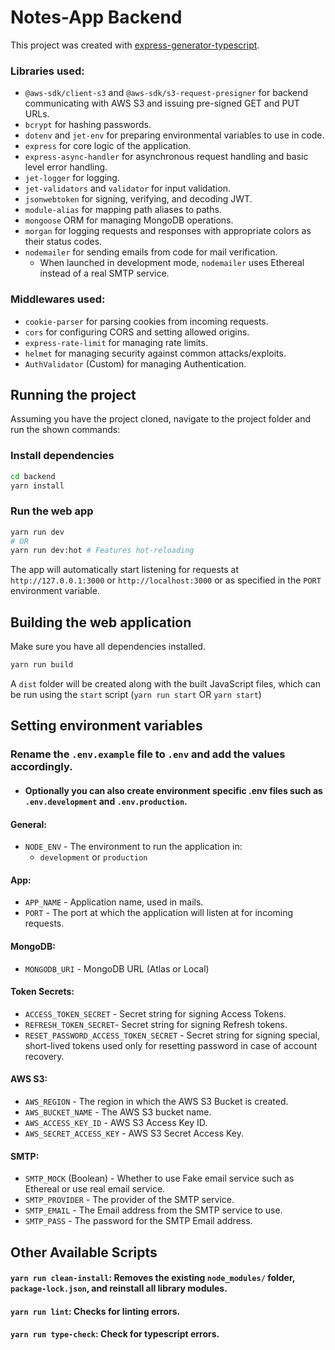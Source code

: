 # Notes-App Backend

This project was created with [express-generator-typescript](https://github.com/seanpmaxwell/express-generator-typescript).

### Libraries used:
- `@aws-sdk/client-s3` and `@aws-sdk/s3-request-presigner` for backend communicating with AWS S3 and issuing pre-signed GET and PUT URLs.
- `bcrypt` for hashing passwords.
- `dotenv` and `jet-env` for preparing environmental variables to use in code.
- `express` for core logic of the application.
- `express-async-handler` for asynchronous request handling and basic level error handling.
- `jet-logger` for logging.
- `jet-validators` and `validator` for input validation.
- `jsonwebtoken` for signing, verifying, and decoding JWT.
- `module-alias` for mapping path aliases to paths.
- `mongoose` ORM for managing MongoDB operations.
- `morgan` for logging requests and responses with appropriate colors as their status codes.
- `nodemailer` for sending emails from code for mail verification.
    - When launched in development mode, `nodemailer` uses Ethereal instead of a real SMTP service.

### Middlewares used:
- `cookie-parser` for parsing cookies from incoming requests.
- `cors` for configuring CORS and setting allowed origins.
- `express-rate-limit` for managing rate limits.
- `helmet` for managing security against common attacks/exploits.
- `AuthValidator` (Custom) for managing Authentication.

## Running the project
Assuming you have the project cloned, navigate to the project folder and run the shown commands:
### Install dependencies
```bash
cd backend
yarn install
```

### Run the web app
```bash
yarn run dev
# OR
yarn run dev:hot # Features hot-reloading
```

The app will automatically start listening for requests at `http://127.0.0.1:3000` or `http://localhost:3000` or as specified in the `PORT` environment variable.

## Building the web application
Make sure you have all dependencies installed.

```bash
yarn run build
```
A `dist` folder will be created along with the built JavaScript files, which can be run using the `start` script (`yarn run start` OR `yarn start`)

## Setting environment variables
### Rename the `.env.example` file to `.env` and add the values accordingly.
- #### Optionally you can also create environment specific .env files such as `.env.development` and `.env.production`.
#### General:
- `NODE_ENV` - The environment to run the application in:
    - `development` or `production`
#### App:
- `APP_NAME` - Application name, used in mails.
- `PORT` - The port at which the application will listen at for incoming requests.
#### MongoDB:
- `MONGODB_URI` - MongoDB URL (Atlas or Local)
#### Token Secrets:
- `ACCESS_TOKEN_SECRET` - Secret string for signing Access Tokens.
- `REFRESH_TOKEN_SECRET`- Secret string for signing Refresh tokens.
- `RESET_PASSWORD_ACCESS_TOKEN_SECRET` - Secret string for signing special, short-lived tokens used only for resetting password in case of account recovery.

#### AWS S3:
- `AWS_REGION` - The region in which the AWS S3 Bucket is created.
- `AWS_BUCKET_NAME` - The AWS S3 bucket name.
- `AWS_ACCESS_KEY_ID` - AWS S3 Access Key ID.
- `AWS_SECRET_ACCESS_KEY` - AWS S3 Secret Access Key.

#### SMTP:
- `SMTP_MOCK` (Boolean) - Whether to use Fake email service such as Ethereal or use real email service.
- `SMTP_PROVIDER` - The provider of the SMTP service.
- `SMTP_EMAIL` - The Email address from the SMTP service to use.
- `SMTP_PASS` - The password for the SMTP Email address.

## Other Available Scripts
#### `yarn run clean-install`: Removes the existing `node_modules/` folder, `package-lock.json`, and reinstall all library modules.
#### `yarn run lint`: Checks for linting errors.
#### `yarn run type-check`: Check for typescript errors.
